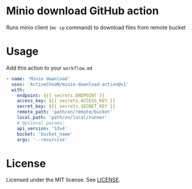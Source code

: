 # Minio download GitHub action

Runs minio client (`mc cp` command) to download files from remote bucket

# Usage

Add this action to your `workflow.md`

```yaml
- name: 'Minio download'
  uses: 'ActiveChooN/minio-download-action@v1'
  with:
    endpoint: ${{ secrets.ENDPOINT }}
    access_key: ${{ secrets.ACCESS_KEY }}
    secret_key: ${{ secrets.SECRET_KEY }}
    remote_path: 'path/on/remote/bucket'
    local_path: 'path/on/local/runner'
    # Optional params:
    api_version: 'S3v4'
    bucket: 'bucket_name'
    args: '--recurcive'
```

# License

Licensed under the MIT license. See [LICENSE](LICENSE).